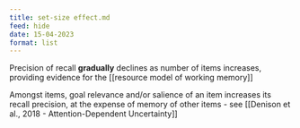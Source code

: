 ```yaml
---
title: set-size effect.md
feed: hide
date: 15-04-2023
format: list
---
```



Precision of recall **gradually** declines as number of items increases, providing evidence for the [[resource model of working memory]]

Amongst items, goal relevance and/or salience of an item increases its recall precision, at the expense of memory of other items -  see [[Denison et al., 2018 - Attention-Dependent Uncertainty]]

